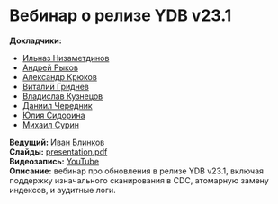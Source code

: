 # Вебинар о релизе YDB v23.1

**Докладчики:**

* [Ильназ Низаметдинов](https://www.linkedin.com/in/nilnaz/)
* [Андрей Рыков](https://www.linkedin.com/in/andrei-rykov-5936b4222/)
* [Александр Крюков](https://www.linkedin.com/in/kruall/)
* [Виталий Гриднев](https://www.linkedin.com/in/gridnevvvit/)
* [Владислав Кузнецов](https://www.linkedin.com/in/vlad-kuznetcov-a8a012276/)
* [Даниил Чередник](https://www.linkedin.com/in/daniil-c-1110165b/)
* [Юлия Сидорина](https://www.linkedin.com/in/yuliya-sidorina-a17ab6220/)
* [Михаил Сурин](404)

**Ведущий:** [Иван Блинков](https://www.linkedin.com/in/ivanblinkov/)\
**Слайды:** [presentation.pdf](presentation.pdf)\
**Видеозапись:** [YouTube](https://www.youtube.com/watch?v=vzKoEVvESi0&t=69s)\
**Описание:** вебинар про обновления в релизе YDB v23.1, включая поддержку изначального сканирования в CDC, атомарную замену индексов, и аудитные логи.


